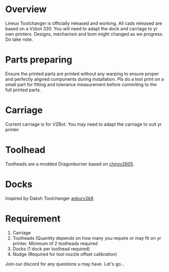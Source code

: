 # Overview
Lineux Toolchanger is officially released and working.
All cads released are based on a Vzbot 330. You will need to adapt the dock and carriage to yr own printers.
Designs, mechanism and bom might changed as we progress. Do take note.

# Parts preparing
Ensure the printed parts are printed without any warping to ensure proper and perfectly aligned components during installation.
Pls do a test print on a small part for fitting and tolerance measurement before commiting to the full printed parts.

# Carriage
Current carriage is for VZBot. You may need to adapt the carriage to suit yr printer

# Toolhead
Toolheads are a modded Dragonburner based on [chirpy2605](https://github.com/chirpy2605/voron).

# Docks
Inspired by Daksh Toolchanger [ankurv2k6]([https://github.com/ankurv2k6/daksh-toolchanger-v2])

# Requirement
1. Carriage
2. Toolheads (Quantity depends on how many you require or may fit on yr printer. Minimum of 2 toolheads required
3. Docks (1 dock per toolhead required)
4. Nudge (Required for tool nozzle offset calibration)

Join our discord for any questions u may have. Let's go...
